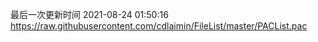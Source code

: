最后一次更新时间 2021-08-24 01:50:16
https://raw.githubusercontent.com/cdlaimin/FileList/master/PACList.pac


